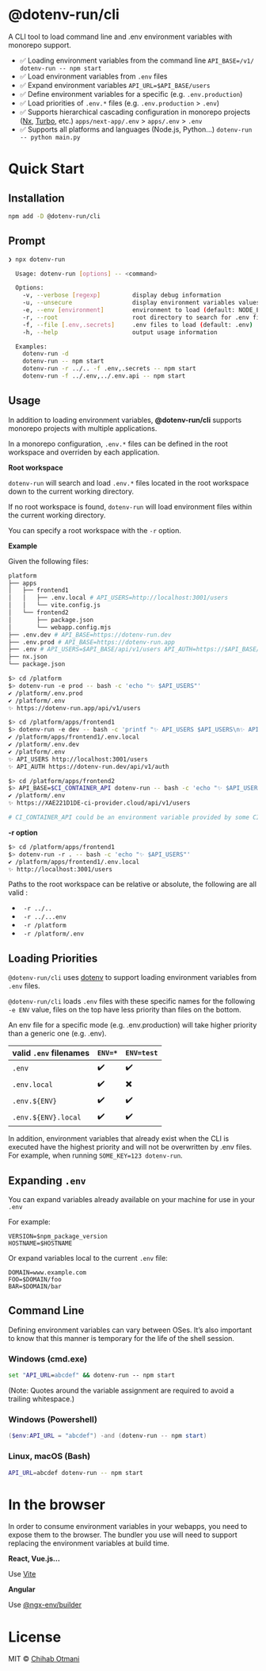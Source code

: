 <h1>@dotenv-run/cli</h1>

A CLI tool to load command line and .env environment variables with monorepo support.

- ✅ Loading environment variables from the command line `API_BASE=/v1/ dotenv-run -- npm start`
- ✅ Load environment variables from `.env` files
- ✅ Expand environment variables `API_URL=$API_BASE/users`
- ✅ Define environment variables for a specific (e.g. `.env.production`)
- ✅ Load priorities of `.env.*` files (e.g. `.env.production` > `.env`)
- ✅ Supports hierarchical cascading configuration in monorepo projects ([Nx](https://nx.dev), [Turbo](https://turborepo.com/), etc.)
  `apps/next-app/.env` > `apps/.env` > `.env`
- ✅ Supports all platforms and languages (Node.js, Python...) `dotenv-run -- python main.py`

# Quick Start

## Installation

```sh
npm add -D @dotenv-run/cli
```

## Prompt

```sh
❯ npx dotenv-run

  Usage: dotenv-run [options] -- <command>

  Options:
    -v, --verbose [regexp]         display debug information
    -u, --unsecure                 display environment variables values
    -e, --env [environment]        environment to load (default: NODE_ENV)
    -r, --root                     root directory to search for .env files
    -f, --file [.env,.secrets]     .env files to load (default: .env)
    -h, --help                     output usage information

  Examples:
    dotenv-run -d
    dotenv-run -- npm start
    dotenv-run -r ../.. -f .env,.secrets -- npm start
    dotenv-run -f ../.env,../.env.api -- npm start
```

## Usage

In addition to loading environment variables, **@dotenv-run/cli** supports monorepo projects with multiple applications.

In a monorepo configuration, `.env.*` files can be defined in the root workspace and overriden by each application.

**Root workspace**

`dotenv-run` will search and load `.env.*` files located in the root workspace down to the current working directory.

If no root workspace is found, `dotenv-run` will load environment files within the current working directory.

You can specify a root workspace with the `-r` option.

**Example**

Given the following files:

```sh
platform
├── apps
│   ├── frontend1
│   │   ├── .env.local # API_USERS=http://localhost:3001/users
│   │   └── vite.config.js
│   └── frontend2
│       ├── package.json
│       └── webapp.config.mjs
├── .env.dev # API_BASE=https://dotenv-run.dev
├── .env.prod # API_BASE=https://dotenv-run.app
├── .env # API_USERS=$API_BASE/api/v1/users API_AUTH=https://$API_BASE/auth
├── nx.json
└── package.json
```

```sh
$> cd /platform
$> dotenv-run -e prod -- bash -c 'echo "✨ $API_USERS"'
✔ /platform/.env.prod
✔ /platform/.env
✨ https://dotenv-run.app/api/v1/users
```

```sh
$> cd /platform/apps/frontend1
$> dotenv-run -e dev -- bash -c 'printf "✨ API_USERS $API_USERS\n✨ API_AUTH $API_AUTH"'
✔ /platform/apps/frontend1/.env.local
✔ /platform/.env.dev
✔ /platform/.env
✨ API_USERS http://localhost:3001/users
✨ API_AUTH https://dotenv-run.dev/api/v1/auth
```

```sh
$> cd /platform/apps/frontend2
$> API_BASE=$CI_CONTAINER_API dotenv-run -- bash -c 'echo "✨ $API_USERS"'
✔ /platform/.env
✨ https://XAE221D1DE-ci-provider.cloud/api/v1/users

# CI_CONTAINER_API could be an environment variable provided by some CI provider
```

**-r option**

```sh
$> cd /platform/apps/frontend1
$> dotenv-run -r . -- bash -c 'echo "✨ $API_USERS"'
✔ /platform/apps/frontend1/.env.local
✨ http://localhost:3001/users
```

Paths to the root workspace can be relative or absolute, the following are all valid :

- ` -r ../..`
- ` -r ../...env`
- ` -r /platform`
- ` -r /platform/.env`

## Loading Priorities

`@dotenv-run/cli` uses [dotenv](https://github.com/motdotla/dotenv) to support loading environment variables from `.env` files.

`@dotenv-run/cli` loads `.env` files with these specific names for the following `-e ENV` value, files on the top have less priority than files on the bottom.

An env file for a specific mode (e.g. .env.production) will take higher priority than a generic one (e.g. .env).

| valid `.env` filenames | `ENV=*` | `ENV=test` |
| ---------------------- | ------- | ---------- |
| `.env`                 | ✔️      | ✔️         |
| `.env.local`           | ✔️      | ✖️         |
| `.env.${ENV}`          | ✔️      | ✔️         |
| `.env.${ENV}.local`    | ✔️      | ✔️         |

In addition, environment variables that already exist when the CLI is executed have the highest priority and will not be overwritten by .env files. For example, when running `SOME_KEY=123 dotenv-run`.

## Expanding `.env`

You can expand variables already available on your machine for use in your `.env`

For example:

```shell
VERSION=$npm_package_version
HOSTNAME=$HOSTNAME
```

Or expand variables local to the current `.env` file:

```shell
DOMAIN=www.example.com
FOO=$DOMAIN/foo
BAR=$DOMAIN/bar
```

## Command Line

Defining environment variables can vary between OSes. It’s also important to know that this manner is temporary for the life of the shell session.

### Windows (cmd.exe)

```cmd
set "API_URL=abcdef" && dotenv-run -- npm start
```

(Note: Quotes around the variable assignment are required to avoid a trailing whitespace.)

### Windows (Powershell)

```Powershell
($env:API_URL = "abcdef") -and (dotenv-run -- npm start)
```

### Linux, macOS (Bash)

```sh
API_URL=abcdef dotenv-run -- npm start
```

# In the browser

In order to consume environment variables in your webapps, you need to expose them to the browser. The bundler you use will need to support replacing the environment variables at build time.

**React, Vue.js...**

Use [Vite](https://vitejs.dev/guide/env-and-mode.html)

**Angular**

Use [@ngx-env/builder](https://www.npmjs.com/package/@ngx-env/builder)

# License

MIT © [Chihab Otmani](https://twitter.com/chihabotmani)
